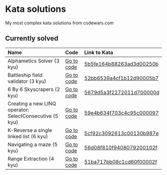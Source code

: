 # Kata solutions

My most complex kata solutions from codewars.com

## Currently solved

| Name                                                    | Code                                                                                                | Link to Kata                                                                        |
|:--------------------------------------------------------|:----------------------------------------------------------------------------------------------------|:------------------------------------------------------------------------------------|
| Alphametics Solver (3 kyu)                              | [Go to code](Alphametics/Alphametics_Solver_5b5fe164b88263ad3d00250b/Program.cs)                    | [5b5fe164b88263ad3d00250b](https://www.codewars.com/kata/5b5fe164b88263ad3d00250b)  |
| Battleship field validator (3 kyu)                      | [Go to code](BattleshipFieldValidator/BattleshipFieldValidator_52bb6539a4cf1b12d90005b7/Program.cs) | [52bb6539a4cf1b12d90005b7](https://www.codewars.com/kata/52bb6539a4cf1b12d90005b7)  |
| 6 By 6 Skyscrapers (2 kyu)                              | [Go to code](Skyscrapers6By6/Skyscrapers6By6_5679d5a3f2272011d700000d/Skyscrapers.cs)               | [5679d5a3f2272011d700000d](https://www.codewars.com/kata/5679d5a3f2272011d700000d)  |
| Creating a new LINQ operator: SelectConsecutive (5 kyu) | [Go to code](LinqOperator/LinqOperator_59e4b634f703c4c95c000097/Ext.cs)                             | [59e4b634f703c4c95c000097](https://www.codewars.com/kata/59e4b634f703c4c95c000097)  |
| K-Reverse a single linked list (6 kyu)                  | [Go to code](KReverseSingleLinkedList/KReverseSingleLinkedList_5cf92c3092613c00130b987e/Kata.cs)    | [5cf92c3092613c00130b987e](https://www.codewars.com/kata/5cf92c3092613c00130b987e)  |
| Navigating a maze (5 kyu)                               | [Go to code](NavigatingAMaze/NavigatingAMaze_56d08f810f9408079200102f/Kata.cs)                      | [56d08f810f9408079200102f](https://www.codewars.com/kata/56d08f810f9408079200102f)  |
| Range Extraction (4 kyu)                                | [Go to code](RangeExtraction/RangeExtraction_51ba717bb08c1cd60f00002f/RangeExtraction.cs)           | [51ba717bb08c1cd60f00002f](https://www.codewars.com/kata/51ba717bb08c1cd60f00002f)  |
